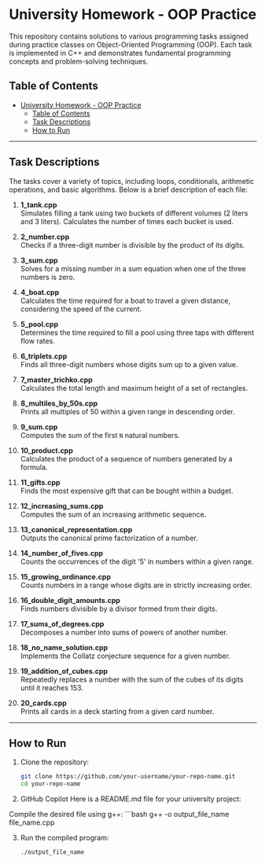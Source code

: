 # University Homework - OOP Practice

This repository contains solutions to various programming tasks assigned during practice classes on Object-Oriented Programming (OOP). Each task is implemented in C++ and demonstrates fundamental programming concepts and problem-solving techniques.

## Table of Contents

- [University Homework - OOP Practice](#university-homework---oop-practice)
  - [Table of Contents](#table-of-contents)
  - [Task Descriptions](#task-descriptions)
  - [How to Run](#how-to-run)

---

## Task Descriptions

The tasks cover a variety of topics, including loops, conditionals, arithmetic operations, and basic algorithms. Below is a brief description of each file:

1. **1_tank.cpp**  
   Simulates filling a tank using two buckets of different volumes (2 liters and 3 liters). Calculates the number of times each bucket is used.

2. **2_number.cpp**  
   Checks if a three-digit number is divisible by the product of its digits.

3. **3_sum.cpp**  
   Solves for a missing number in a sum equation when one of the three numbers is zero.

4. **4_boat.cpp**  
   Calculates the time required for a boat to travel a given distance, considering the speed of the current.

5. **5_pool.cpp**  
   Determines the time required to fill a pool using three taps with different flow rates.

6. **6_triplets.cpp**  
   Finds all three-digit numbers whose digits sum up to a given value.

7. **7_master_trichko.cpp**  
   Calculates the total length and maximum height of a set of rectangles.

8. **8_multiles_by_50s.cpp**  
   Prints all multiples of 50 within a given range in descending order.

9. **9_sum.cpp**  
   Computes the sum of the first `N` natural numbers.

10. **10_product.cpp**  
    Calculates the product of a sequence of numbers generated by a formula.

11. **11_gifts.cpp**  
    Finds the most expensive gift that can be bought within a budget.

12. **12_increasing_sums.cpp**  
    Computes the sum of an increasing arithmetic sequence.

13. **13_canonical_representation.cpp**  
    Outputs the canonical prime factorization of a number.

14. **14_number_of_fives.cpp**  
    Counts the occurrences of the digit '5' in numbers within a given range.

15. **15_growing_ordinance.cpp**  
    Counts numbers in a range whose digits are in strictly increasing order.

16. **16_double_digit_amounts.cpp**  
    Finds numbers divisible by a divisor formed from their digits.

17. **17_sums_of_degrees.cpp**  
    Decomposes a number into sums of powers of another number.

18. **18_no_name_solution.cpp**  
    Implements the Collatz conjecture sequence for a given number.

19. **19_addition_of_cubes.cpp**  
    Repeatedly replaces a number with the sum of the cubes of its digits until it reaches 153.

20. **20_cards.cpp**  
    Prints all cards in a deck starting from a given card number.

---

## How to Run

1. Clone the repository:
    ```bash
    git clone https://github.com/your-username/your-repo-name.git
    cd your-repo-name

2. GitHub Copilot
Here is a README.md file for your university project:

Compile the desired file using g++:
    ```bash
    g++ -o output_file_name file_name.cpp

3. Run the compiled program:
    ```bash
    ./output_file_name

